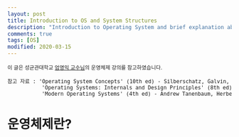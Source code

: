 ```yaml
---
layout: post
title: Introduction to OS and System Structures
description: "Introduction to Operating System and brief explanation about system kernel structure and its principles"
comments: true
tags: [OS]
modified: 2020-03-15
---
```


<sup>이 글은 성균관대학교 [엄영익 교수님](http://dclab.skku.ac.kr/xe/index.php?mid=DCLab_Prof)의 운영체제 강의를 참고하였습니다.</sup>  
<pre><sup>참고 자료 : 'Operating System Concepts' (10th ed) - Silberschatz, Galvin, Gagne  
           'Operating Systems: Internals and Design Principles' (8th ed) - William Stallings
           'Modern Operating Systems' (4th ed) - Andrew Tanenbaum, Herbert Bos
</sup></pre>  

# 운영체제란?



